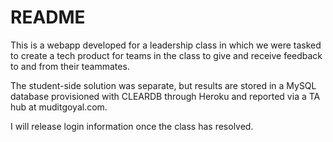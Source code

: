 # README

This is a webapp developed for a leadership class in which we were tasked to create a tech product for teams in the class to give and receive feedback to and from their teammates. 

The student-side solution was separate, but results are stored in a MySQL database provisioned with CLEARDB through Heroku and reported via a TA hub at muditgoyal.com.

I will release login information once the class has resolved.